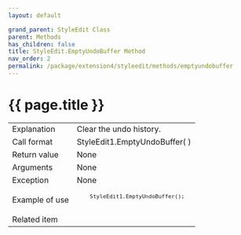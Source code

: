 ```yaml
---
layout: default

grand_parent: StyleEdit Class
parent: Methods
has_children: false
title: StyleEdit.EmptyUndoBuffer Method
nav_order: 2
permalink: /package/extension4/styleedit/methods/emptyundobuffer
---
```

# {{ page.title }}

<table>
  <tr>
    <td>Explanation</td>
    <td colspan="2">Clear the undo history.</td>
  </tr>
  <tr>
    <td>Call format</td>
    <td colspan="2">StyleEdit1.EmptyUndoBuffer( )</td>
  </tr>
  <tr>
    <td>Return value</td>
    <td colspan="2">None</td>
  </tr>  
  <tr>
    <td>Arguments</td>
    <td colspan="2">None</td>
  </tr>
  <tr>
    <td>Exception</td>
    <td colspan="2">None</td>
  </tr>
  <tr>
    <td>Example of use</td>
    <td colspan="2"><code><pre>
    StyleEdit1.EmptyUndoBuffer();
    </pre></code></td>
  </tr>
  <tr>
    <td>Related item</td>
    <td colspan="2"></td>
  </tr>
</table>